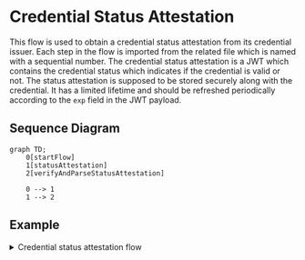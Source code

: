 # Credential Status Attestation

This flow is used to obtain a credential status attestation from its credential issuer. Each step in the flow is imported from the related file which is named with a sequential number.
The credential status attestation is a JWT which contains the credential status which indicates if the credential is valid or not.
The status attestation is supposed to be stored securely along with the credential. It has a limited lifetime and should be refreshed periodically according to the `exp` field in the JWT payload.

## Sequence Diagram

```mermaid
graph TD;
    0[startFlow]
    1[statusAttestation]
    2[verifyAndParseStatusAttestation]

    0 --> 1
    1 --> 2
```

## Example

<details>
  <summary>Credential status attestation flow</summary>

```ts
// Start the issuance flow
const credentialIssuerUrl = "https://issuer.example.com";
const startFlow: Credential.Status.StartFlow = () => ({
  issuerUrl: credentialIssuerUrl, // Let's assum
});

const { issuerUrl } = startFlow();

// Evaluate issuer trust
const { issuerConf } = await Credential.Status.evaluateIssuerTrust(issuerUrl);

// Get the credential attestation
const res = await Credential.Status.statusAttestation(
  issuerConf,
  credential,
  credentialCryptoContext
);

// Verify and parse the status attestation
const { parsedStatusAttestation } =
  await Credential.Status.verifyAndParseStatusAttestation(
    issuerConf,
    res.statusAttestation,
    { credentialCryptoContext }
  );

return {
  statusAttestation: res.statusAttestation,
  parsedStatusAttestation,
  credentialType,
};
```

</details>

